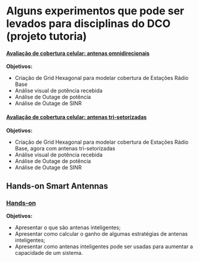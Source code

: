 # Alguns experimentos que pode ser levados para disciplinas do DCO (projeto tutoria)

#### [Avaliação de cobertura celular: antenas omnidirecionais](https://github.com/vicentesousa/tutoria_2020/blob/master/h_cobertura01.ipynb)
**Objetivos:**
- Criação de Grid Hexagonal para modelar cobertura de Estações Rádio Base
- Análise visual de potência recebida 
- Análise de Outage de potência
- Análise de Outage de SINR

#### [Avaliação de cobertura celular: antenas tri-setorizadas](https://github.com/vicentesousa/tutoria_2020/blob/master/h_cobertura02.ipynb)
**Objetivos:**
- Criação de Grid Hexagonal para modelar cobertura de Estações Rádio Base, agora com antenas tri-setorizadas
- Análise visual de potência recebida 
- Análise de Outage de potência
- Análise de Outage de SINR

## Hands-on Smart Antennas

### [Hands-on](https://github.com/vicentesousa/tutoria_2020/blob/master/h_smart_antennas.ipynb)
**Objetivos:**
- Apresentar o que são antenas inteligentes;
- Apresentar como calcular o ganho de algumas estratégias de antenas inteligentes;
- Apresentar como antenas inteligentes pode ser usadas para aumentar a capacidade de um sistema.

